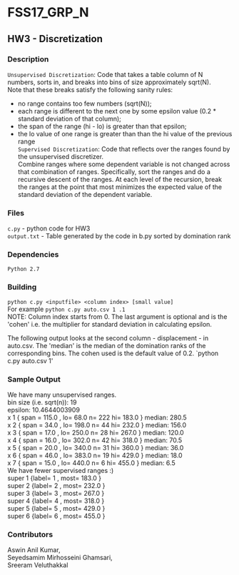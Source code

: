 # FSS17_GRP_N
## HW3 - Discretization

### Description
`Unsupervised Discretization`: Code that takes a table column of N numbers, sorts in, and breaks into bins of size approximately sqrt(N).   
Note that these breaks satisfy the following sanity rules:  
- no range contains too few numbers (sqrt(N));  
- each range is different to the next one by some epsilon value (0.2 * standard deviation of that column);
- the span of the range (hi - lo) is greater than that epsilon;  
- the lo value of one range is greater than than the hi value of the previous range  
`Supervised Discretization`: Code that reflects over the ranges found by the unsupervised discretizer.  
Combine ranges where some dependent variable is not changed across that combination of ranges. Specifically, sort the ranges and do a recursive descent of the ranges. At each level of the recursion, break the ranges at the point that most minimizes the expected value of the standard deviation of the dependent variable.

### Files
`c.py` - python code for HW3   
`output.txt` - Table generated by the code in b.py sorted by domination rank  

### Dependencies
`Python 2.7`

### Building
`python c.py <inputfile> <column index> [small value]`  
For example `python c.py auto.csv 1 .1`  
NOTE:
Column index starts from 0.
The last argument is optional and is the 'cohen' i.e. the multiplier for standard deviation in calculating epsilon.

The following output looks at the second column - displacement - in auto.csv. The 'median' is the median of the domination ranks of the corresponding bins. The cohen used is the default value of 0.2.
`python c.py auto.csv 1'

### Sample Output
We have many unsupervised ranges.  
bin size (i.e. sqrt(n)): 19  
epsilon: 10.4644003909  
x     1 { span =  115.0 , lo=  68.0  n=  222  hi=  183.0 } median:  280.5  
x     2 { span =  34.0 , lo=  198.0  n=  44  hi=  232.0 } median:  156.0  
x     3 { span =  17.0 , lo=  250.0  n=  28  hi=  267.0 } median:  120.0  
x     4 { span =  16.0 , lo=  302.0  n=  42  hi=  318.0 } median:  70.5  
x     5 { span =  20.0 , lo=  340.0  n=  31  hi=  360.0 } median:  36.0  
x     6 { span =  46.0 , lo=  383.0  n=  19  hi=  429.0 } median:  18.0  
x     7 { span =  15.0 , lo=  440.0  n=  6  hi=  455.0 } median:  6.5  
We have fewer supervised ranges :)  
super     1   {label=  1 , most=  183.0 }  
super     2   {label=  2 , most=  232.0 }  
super     3   {label=  3 , most=  267.0 }  
super     4   {label=  4 , most=  318.0 }  
super     5   {label=  5 , most=  429.0 }  
super     6   {label=  6 , most=  455.0 }  
 

### Contributors
Aswin Anil Kumar,  
Seyedsamim Mirhosseini Ghamsari,  
Sreeram Veluthakkal
